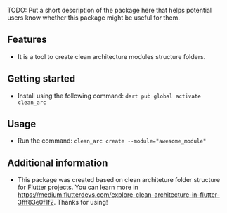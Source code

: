 <!-- 
This README describes the package. If you publish this package to pub.dev,
this README's contents appear on the landing page for your package.

For information about how to write a good package README, see the guide for
[writing package pages](https://dart.dev/guides/libraries/writing-package-pages). 

For general information about developing packages, see the Dart guide for
[creating packages](https://dart.dev/guides/libraries/create-library-packages)
and the Flutter guide for
[developing packages and plugins](https://flutter.dev/developing-packages). 
-->

TODO: Put a short description of the package here that helps potential users
know whether this package might be useful for them.

## Features

* It is a tool to create clean architecture modules structure folders.

## Getting started

* Install using the following command:
`dart pub global activate clean_arc`

## Usage

* Run the command: `clean_arc create --module="awesome_module"`

## Additional information

* This package was created based on clean architeture folder structure for Flutter projects. You can learn more in https://medium.flutterdevs.com/explore-clean-architecture-in-flutter-3fff83e0f1f2. Thanks for using!
